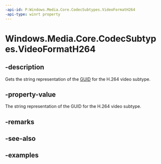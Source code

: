 ```yaml
---
-api-id: P:Windows.Media.Core.CodecSubtypes.VideoFormatH264
-api-type: winrt property
---
```


<!-- Property syntax.
public string VideoFormatH264 { get; }
-->

# Windows.Media.Core.CodecSubtypes.VideoFormatH264

## -description
Gets the string representation of the [GUID](/windows/win32/api/guiddef/ns-guiddef-guid) for the H.264 video subtype.

## -property-value
The string representation of the GUID for the H.264 video subtype.

## -remarks

## -see-also

## -examples

